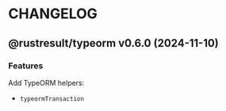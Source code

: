 # CHANGELOG
## @rustresult/typeorm v0.6.0 (2024-11-10)
### Features

Add TypeORM helpers:
- `typeormTransaction`

